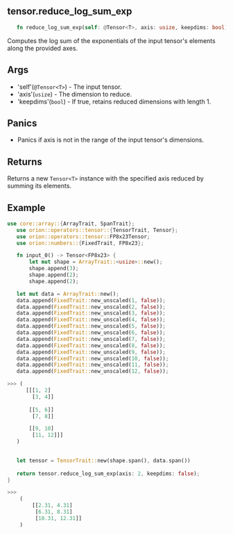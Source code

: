 ## tensor.reduce_log_sum_exp 

```rust 
   fn reduce_log_sum_exp(self: @Tensor<T>, axis: usize, keepdims: bool) -> Tensor<T>; 
```

Computes the log sum of the exponentials of the input tensor's elements along the provided axes. 

## Args 
* 'self'(`@Tensor<T>`) - The input tensor.
* 'axis'(`usize`) - The dimension to reduce.
* 'keepdims'(`bool`) - If true, retains reduced dimensions with length 1.

## Panics 

* Panics if axis is not in the range of the input tensor's dimensions.

## Returns 

Returns a new `Tensor<T>` instance with the specified axis reduced by summing its elements.


## Example

```rust
use core::array::{ArrayTrait, SpanTrait};
   use orion::operators::tensor::{TensorTrait, Tensor};
   use orion::operators::tensor::FP8x23Tensor;
   use orion::numbers::{FixedTrait, FP8x23};

   fn input_0() -> Tensor<FP8x23> {
       let mut shape = ArrayTrait::<usize>::new();
       shape.append(3);
       shape.append(2);
       shape.append(2);

   let mut data = ArrayTrait::new();
   data.append(FixedTrait::new_unscaled(1, false));
   data.append(FixedTrait::new_unscaled(2, false));
   data.append(FixedTrait::new_unscaled(3, false));
   data.append(FixedTrait::new_unscaled(4, false));
   data.append(FixedTrait::new_unscaled(5, false));
   data.append(FixedTrait::new_unscaled(6, false));
   data.append(FixedTrait::new_unscaled(7, false));
   data.append(FixedTrait::new_unscaled(8, false));
   data.append(FixedTrait::new_unscaled(9, false));
   data.append(FixedTrait::new_unscaled(10, false));
   data.append(FixedTrait::new_unscaled(11, false));
   data.append(FixedTrait::new_unscaled(12, false));

>>> (
      [[[1, 2]   
        [3, 4]]    
      
       [[5, 6]]
        [7, 8]]

       [[9, 10]
        [11, 12]]]
   )

         
   let tensor = TensorTrait::new(shape.span(), data.span())
   
   return tensor.reduce_log_sum_exp(axis: 2, keepdims: false);
}

>>> 
    (
        [[2.31, 4.31]
         [6.31, 8.31]
         [10.31, 12.31]]
    )

``` 